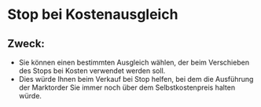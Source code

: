 # Stop bei Kostenausgleich

## Zweck:

- Sie können einen bestimmten Ausgleich wählen, der beim Verschieben des Stops bei Kosten verwendet werden soll.
- Dies würde Ihnen beim Verkauf bei Stop helfen, bei dem die Ausführung der Marktorder Sie immer noch über dem Selbstkostenpreis halten würde.
